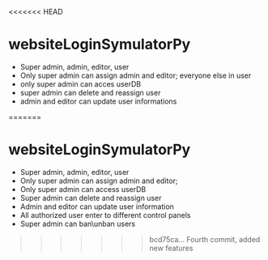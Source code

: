 <<<<<<< HEAD
# websiteLoginSymulatorPy

 - Super admin, admin, editor, user
 - Only super admin can assign admin and editor; everyone else in user
 - only super admin can acces userDB
 - super admin can delete and reassign user
 - admin and editor can update user informations
 
=======
# websiteLoginSymulatorPy

 - Super admin, admin, editor, user
 - Only super admin can assign admin and editor;
 - Only super admin can access userDB
 - Super admin can delete and reassign user
 - Admin and editor can update user information
 - All authorized user enter to different control panels
 - Super admin can ban\unban users
 
>>>>>>> bcd75ca... Fourth commit, added new features
